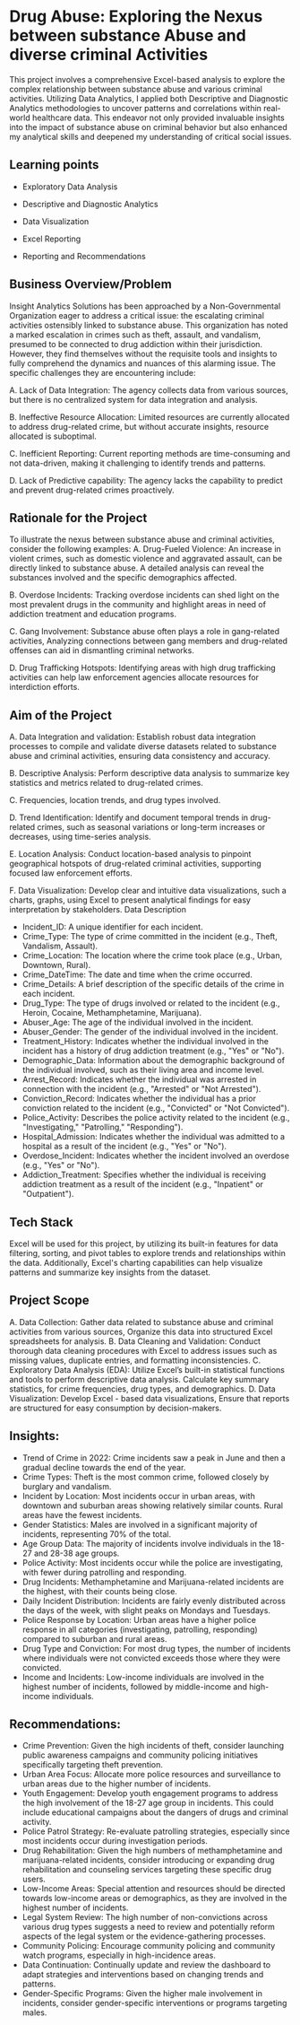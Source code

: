 # Drug Abuse: Exploring the Nexus between substance Abuse and diverse criminal Activities
This project involves a comprehensive Excel-based analysis to explore the complex relationship between substance abuse and various criminal activities. Utilizing Data Analytics, I applied both Descriptive and Diagnostic Analytics methodologies to uncover patterns and correlations within real-world healthcare data. This endeavor not only provided invaluable insights into the impact of substance abuse on criminal behavior but also enhanced my analytical skills and deepened my understanding of critical social issues.

## Learning  points
-	Exploratory Data Analysis

-	Descriptive and Diagnostic Analytics

-	Data Visualization

-	Excel Reporting

-	Reporting and Recommendations

## Business Overview/Problem
Insight Analytics Solutions has been approached by a Non-Governmental Organization eager to address a critical issue: the escalating criminal activities ostensibly linked to substance abuse. This organization has noted a marked escalation in crimes such as theft, assault, and vandalism, presumed to be connected to drug addiction within their jurisdiction. However, they find themselves without the requisite tools and insights to fully comprehend the dynamics and nuances of this alarming issue. The specific challenges they are encountering include:

 

A. Lack of Data Integration: The agency collects data from various sources, but there is no centralized system for data integration and analysis.
 
B. Ineffective Resource Allocation: Limited resources are currently allocated to address drug-related crime, but without accurate insights, resource allocated is suboptimal.
 
C. Inefficient Reporting: Current reporting methods are  time-consuming and not data-driven, making it challenging to identify trends and patterns.
 
D. Lack of Predictive capability: The agency lacks the capability to predict and prevent drug-related crimes proactively.

## Rationale for the Project
To illustrate the nexus between substance abuse and criminal activities, consider the following examples:
A. Drug-Fueled Violence: An increase in violent crimes, such as domestic violence and aggravated assault, can be directly linked to substance abuse. A detailed analysis can reveal the substances involved and the specific demographics affected.
 
B. Overdose Incidents: Tracking overdose incidents can shed light on the most prevalent drugs in the community and highlight areas in need of addiction treatment and education programs.
 
C. Gang Involvement: Substance abuse often plays a role in gang-related activities, Analyzing connections between gang members and drug-related offenses can aid in dismantling criminal networks.
 
D. Drug Trafficking Hotspots: Identifying areas with high drug trafficking activities can help law enforcement agencies allocate resources for interdiction efforts.
 

## Aim of the Project
A. Data Integration and validation: Establish robust data integration processes to compile and validate diverse datasets related to substance abuse and criminal activities, ensuring data consistency and accuracy.
 
B. Descriptive Analysis: Perform descriptive data analysis to summarize key statistics and metrics related to drug-related crimes.
 
C. Frequencies, location trends, and drug types involved.
 
D. Trend Identification: Identify and document temporal trends in drug-related crimes, such as seasonal variations or long-term increases or decreases, using time-series analysis.
 
E. Location Analysis: Conduct location-based analysis to pinpoint geographical hotspots of drug-related criminal activities, supporting focused law enforcement efforts.
 
F. Data Visualization: Develop clear and intuitive data visualizations, such a charts, graphs, using  Excel to present analytical findings for easy interpretation by stakeholders.
Data Description
-	 Incident_ID: A unique identifier for each incident.
-	Crime_Type: The type of crime committed in the incident (e.g., Theft, Vandalism, Assault).
-	 Crime_Location: The location where the crime took place (e.g., Urban, Downtown, Rural).
-	Crime_DateTime: The date and time when the crime occurred.
-	Crime_Details: A brief description of the specific details of the crime in each incident.
-	Drug_Type: The type of drugs involved or related to the incident (e.g., Heroin, Cocaine, Methamphetamine, Marijuana).
-	Abuser_Age: The age of the individual involved in the incident.
-	Abuser_Gender: The gender of the individual involved in the incident.
-	 Treatment_History: Indicates whether the individual involved in the incident has a history of drug addiction treatment (e.g., "Yes" or "No").
-	Demographic_Data: Information about the demographic background of the individual involved, such as their living area and income level.
-	Arrest_Record: Indicates whether the individual was arrested in connection with the incident (e.g., "Arrested" or "Not Arrested").
-	Conviction_Record: Indicates whether the individual has a prior conviction related to the incident (e.g., "Convicted" or "Not Convicted").
-	 Police_Activity: Describes the police activity related to the incident (e.g., "Investigating," "Patrolling," "Responding").
-	Hospital_Admission: Indicates whether the individual was admitted to a hospital as a result of the incident (e.g., "Yes" or "No").
-	Overdose_Incident: Indicates whether the incident involved an overdose (e.g., "Yes" or "No").
-	Addiction_Treatment: Specifies whether the individual is receiving addiction treatment as a result of the incident (e.g., "Inpatient" or "Outpatient").
## Tech Stack
 Excel will be used for this project, by utilizing its built-in features for data filtering, sorting, and pivot tables to explore trends and relationships within the data. Additionally, Excel's charting capabilities can help visualize patterns and summarize key insights from the dataset.
## Project Scope 
A. Data Collection: Gather data related to substance abuse and criminal activities from various sources, Organize this data into structured Excel spreadsheets for analysis. 
B. Data Cleaning and Validation: Conduct thorough data cleaning procedures with Excel to address issues such as missing values, duplicate entries, and formatting inconsistencies. 
C. Exploratory Data Analysis (EDA): Utilize Excel’s built-in statistical functions and tools to perform descriptive data analysis. Calculate key summary statistics, for crime frequencies, drug types, and demographics. 
D. Data Visualization: Develop Excel - based data visualizations, Ensure that reports are structured for easy consumption by decision-makers.

## Insights:
-	Trend of Crime in 2022: Crime incidents saw a peak in June and then a gradual decline towards the end of the year.
-	Crime Types: Theft is the most common crime, followed closely by burglary and vandalism.
-	Incident by Location: Most incidents occur in urban areas, with downtown and suburban areas showing relatively similar counts. Rural areas have the fewest incidents.
-	Gender Statistics: Males are involved in a significant majority of incidents, representing 70% of the total.
-	Age Group Data: The majority of incidents involve individuals in the 18-27 and 28-38 age groups.
-	Police Activity: Most incidents occur while the police are investigating, with fewer during patrolling and responding.
-	Drug Incidents: Methamphetamine and Marijuana-related incidents are the highest, with their counts being close.
-	Daily Incident Distribution: Incidents are fairly evenly distributed across the days of the week, with slight peaks on Mondays and Tuesdays.
-	Police Response by Location: Urban areas have a higher police response in all categories (investigating, patrolling, responding) compared to suburban and rural areas.
-	Drug Type and Conviction: For most drug types, the number of incidents where individuals were not convicted exceeds those where they were convicted.
-	Income and Incidents: Low-income individuals are involved in the highest number of incidents, followed by middle-income and high-income individuals.
## Recommendations:
-	Crime Prevention: Given the high incidents of theft, consider launching public awareness campaigns and community policing initiatives specifically targeting theft prevention.
-	Urban Area Focus: Allocate more police resources and surveillance to urban areas due to the higher number of incidents.
-	Youth Engagement: Develop youth engagement programs to address the high involvement of the 18-27 age group in incidents. 
This could include educational campaigns about the dangers of drugs and criminal activity.
-	Police Patrol Strategy: Re-evaluate patrolling strategies, especially since most incidents occur during investigation periods.
-	Drug Rehabilitation: Given the high numbers of methamphetamine and marijuana-related incidents, consider introducing or expanding drug rehabilitation
 and counseling services targeting these specific drug users.
-	Low-Income Areas: Special attention and resources should be directed towards low-income areas or demographics, as they are involved in the highest number of incidents.
-	Legal System Review: The high number of non-convictions across various drug types suggests a need to review and potentially reform aspects of the legal system or the
 evidence-gathering processes.
-	Community Policing: Encourage community policing and community watch programs, especially in high-incidence areas.
-	Data Continuation: Continually update and review the dashboard to adapt strategies and interventions based on changing trends and patterns.
-	Gender-Specific Programs: Given the higher male involvement in incidents, consider gender-specific interventions or programs targeting males.


